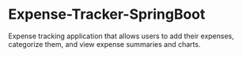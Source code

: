 # Expense-Tracker-SpringBoot
Expense tracking application that allows users to add their expenses, categorize them, and view expense summaries and charts.
